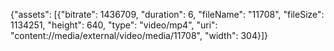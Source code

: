 {"assets": [{"bitrate": 1436709, "duration": 6, "fileName": "11708", "fileSize": 1134251, "height": 640, "type": "video/mp4", "uri": "content://media/external/video/media/11708", "width": 304}]}
